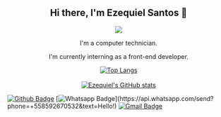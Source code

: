 <h2 align = center> Hi there, I'm Ezequiel Santos 👋 </h2>
<p  align = center>
<img src="https://user-images.githubusercontent.com/77730400/112048089-d0a18400-8b2c-11eb-88e4-58ae7f8d8777.gif">
</p>
<p align =center> I'm a computer technician.</p>
<p align =center> I'm currently interning as a front-end developer.</p>



<p align=center>
<a href="https://github.com/ezequielsan/github-readme-stats"><img src="https://github-readme-stats.vercel.app/api/top-langs/?username=ezequielsan&amp;layout=compact" alt="Top Langs"> <br/> <br/>
<img src="https://github-readme-stats.vercel.app/api?username=ezequielsan&amp;show_icons=true&amp;theme=tokyonight" alt="Ezequiel's GitHub stats">
</a>
</p>


[![Github Badge](https://img.shields.io/badge/-Github-000?style=flat-square&align=center&logo=Github&logoColor=white&link=github.com/ezequielsan)](https://github.com/ezequielsan/)
[![Whatsapp Badge](https://img.shields.io/badge/-Whatsapp-4CA143?style=flat-square&align=center&labelColor=4CA143&logo=whatsapp&logoColor=white&link=https://api.whatsapp.com/send?phone=+558592670532=Hello!)](https://api.whatsapp.com/send?phone=+558592670532&text=Hello!)
[![Gmail Badge](https://img.shields.io/badge/-Gmail-c14438?style=flat-square&align=center&logo=Gmail&logoColor=white&link=mailto:ezequiel.mozart.2020@gmail.com)](mailto:ezequiel.mozart.2020@gmail.com)









<!--
**ezequielsan/ezequielsan** is a ✨ _special_ ✨ repository because its `README.md` (this file) appears on your GitHub profile.

Here are some ideas to get you started:

- 🔭 I’m currently working on ...
- 🌱 I’m currently learning ...
- 👯 I’m looking to collaborate on ...
- 🤔 I’m looking for help with ...
- 💬 Ask me about ...
- 📫 How to reach me: ...
- 😄 Pronouns: ...
- ⚡ Fun fact: ...
-->

